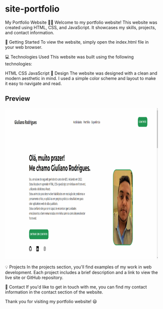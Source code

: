 # site-portfolio

My Portfolio Website :man_technologist:
Welcome to my portfolio website! This website was created using HTML, CSS, and JavaScript. It showcases my skills, projects, and contact information.

:rocket: Getting Started
To view the website, simply open the index.html file in your web browser.

:computer: Technologies Used
This website was built using the following technologies:

HTML
CSS
JavaScript
:art: Design
The website was designed with a clean and modern aesthetic in mind. I used a simple color scheme and layout to make it easy to navigate and read.

## Preview

<img src="https://github.com/glisboa123/site-portfolio/blob/main/preview.png?raw=true" height="500"/>

:bulb: Projects
In the projects section, you'll find examples of my work in web development. Each project includes a brief description and a link to view the live site or GitHub repository.

:handshake: Contact
If you'd like to get in touch with me, you can find my contact information in the contact section of the website.

Thank you for visiting my portfolio website! :smiley:
